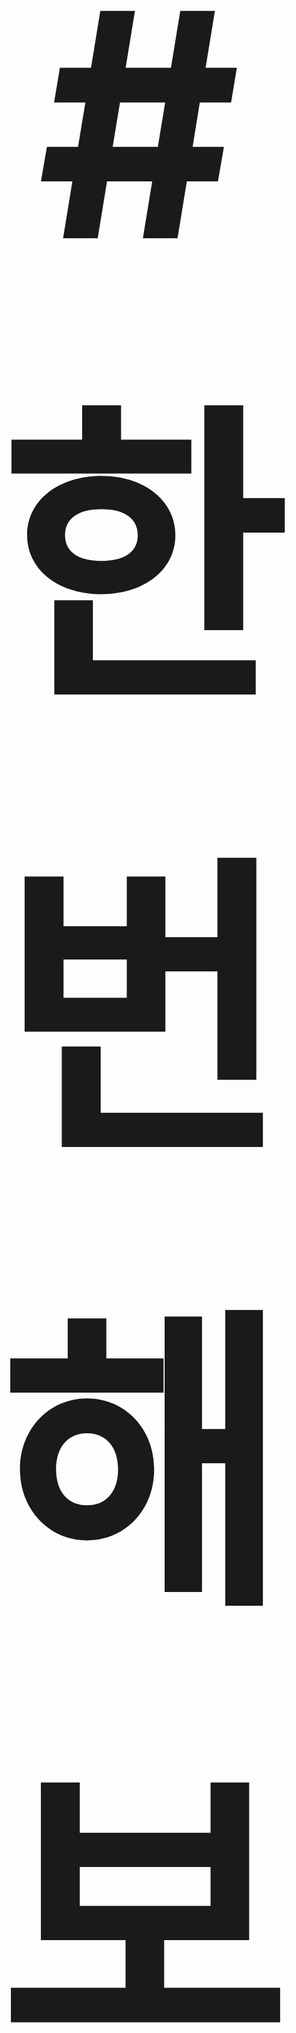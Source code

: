 
<p align="center "style="font-size: 500px;">
  <strong># 한번 해보자라고 생각하는 도전하는 백엔드 개발자 서제호입니다.</strong>
</p>

<p align="center">
  <a href="https://hits.seeyoufarm.com">
    <img src="https://hits.seeyoufarm.com/api/count/incr/badge.svg?url=https%3A%2F%2Fgithub.com%2Flemonticsoul&count_bg=%233DBCC8&title_bg=%23555555&icon=&icon_color=%23E7E7E7&title=hits&edge_flat=false"/>
  </a>
</p>

<p align="center">
  <strong style="font-size: 500px;">자기소개</strong><br>
  <span style="font-size: 16px;">
    백엔드 기술에 관심이 많은 개발자이고 AI 모델에도 관심이 있습니다!
  </span>
</p>




<p align="center">
  <img src="https://img.shields.io/badge/spring boot-6DB33F?style=for-the-badge&logo=spring boot&logoColor=white"> <img src="https://img.shields.io/badge/python -3776AB?style=for-the-badge&logo=python&logoColor=white"> <img src="https://img.shields.io/badge/pytorch-EE4C2C?style=for-the-badge&logo=pytorch&logoColor=white"> <img src="https://img.shields.io/badge/R-276DC3?style=for-the-badge&logo=R&logoColor=white"> <img src="https://img.shields.io/badge/mariadb-1F305F?style=for-the-badge&logo=mariadb&logoColor=white">
</p>

<p align="center""style="font-size: 500px;">
  <strong># STATS</strong>
</p>


<p align="center" "style="font-size: 500px;">
  <strong># MOST TOP LANGUAGE <img src="https://github.com/fluidicon.png" width="20" height="20"></strong>
</p>

<p align="center">
  <img src="https://github-readme-stats.vercel.app/api/top-langs/?username=lemonticsoul&layout=compact&theme=dracula">
</p>

<p align="center">
  <a href="mailto:sjho714@naver.com">
    <img src="https://img.shields.io/badge/Gmail-d14836?style=flat-square&logo=Gmail&logoColor=white&link=sjho714@naver.com"/>
  </a>
</p>
